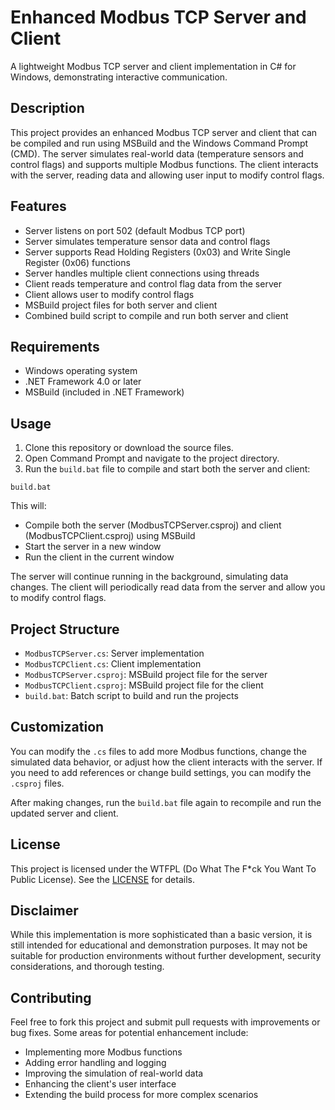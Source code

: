 # Enhanced Modbus TCP Server and Client

A lightweight Modbus TCP server and client implementation in C# for Windows, demonstrating interactive communication.

## Description

This project provides an enhanced Modbus TCP server and client that can be compiled and run using MSBuild and the Windows Command Prompt (CMD). The server simulates real-world data (temperature sensors and control flags) and supports multiple Modbus functions. The client interacts with the server, reading data and allowing user input to modify control flags.

## Features

- Server listens on port 502 (default Modbus TCP port)
- Server simulates temperature sensor data and control flags
- Server supports Read Holding Registers (0x03) and Write Single Register (0x06) functions
- Server handles multiple client connections using threads
- Client reads temperature and control flag data from the server
- Client allows user to modify control flags
- MSBuild project files for both server and client
- Combined build script to compile and run both server and client

## Requirements

- Windows operating system
- .NET Framework 4.0 or later
- MSBuild (included in .NET Framework)

## Usage

1. Clone this repository or download the source files.
2. Open Command Prompt and navigate to the project directory.
3. Run the `build.bat` file to compile and start both the server and client:

```
build.bat
```

This will:

- Compile both the server (ModbusTCPServer.csproj) and client (ModbusTCPClient.csproj) using MSBuild
- Start the server in a new window
- Run the client in the current window

The server will continue running in the background, simulating data changes. The client will periodically read data from the server and allow you to modify control flags.

## Project Structure

- `ModbusTCPServer.cs`: Server implementation
- `ModbusTCPClient.cs`: Client implementation
- `ModbusTCPServer.csproj`: MSBuild project file for the server
- `ModbusTCPClient.csproj`: MSBuild project file for the client
- `build.bat`: Batch script to build and run the projects

## Customization

You can modify the `.cs` files to add more Modbus functions, change the simulated data behavior, or adjust how the client interacts with the server. If you need to add references or change build settings, you can modify the `.csproj` files.

After making changes, run the `build.bat` file again to recompile and run the updated server and client.

## License

This project is licensed under the WTFPL (Do What The F\*ck You Want To Public License). See the [LICENSE](https://en.wikipedia.org/wiki/WTFPL) for details.

## Disclaimer

While this implementation is more sophisticated than a basic version, it is still intended for educational and demonstration purposes. It may not be suitable for production environments without further development, security considerations, and thorough testing.

## Contributing

Feel free to fork this project and submit pull requests with improvements or bug fixes. Some areas for potential enhancement include:

- Implementing more Modbus functions
- Adding error handling and logging
- Improving the simulation of real-world data
- Enhancing the client's user interface
- Extending the build process for more complex scenarios
